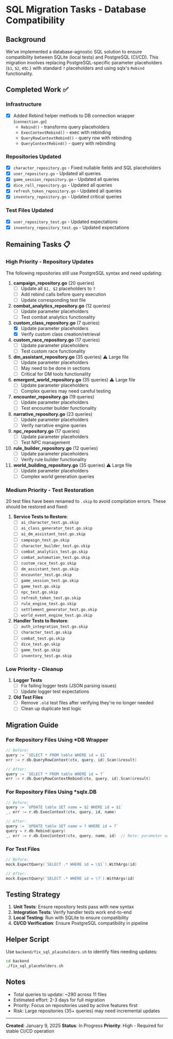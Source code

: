 # SQL Migration Tasks - Database Compatibility

## Background

We've implemented a database-agnostic SQL solution to ensure compatibility between SQLite (local tests) and PostgreSQL (CI/CD). This migration involves replacing PostgreSQL-specific parameter placeholders (`$1`, `$2`, etc.) with standard `?` placeholders and using sqlx's `Rebind` functionality.

## Completed Work ✅

### Infrastructure
- [x] Added Rebind helper methods to DB connection wrapper (`connection.go`)
  - `Rebind()` - transforms query placeholders
  - `ExecContextRebind()` - exec with rebinding
  - `QueryRowContextRebind()` - query row with rebinding
  - `QueryContextRebind()` - query with rebinding

### Repositories Updated
- [x] `character_repository.go` - Fixed nullable fields and SQL placeholders
- [x] `user_repository.go` - Updated all queries
- [x] `game_session_repository.go` - Updated all queries
- [x] `dice_roll_repository.go` - Updated all queries
- [x] `refresh_token_repository.go` - Updated all queries
- [x] `inventory_repository.go` - Updated critical queries

### Test Files Updated
- [x] `user_repository_test.go` - Updated expectations
- [x] `inventory_repository_test.go` - Updated expectations

## Remaining Tasks 📋

### High Priority - Repository Updates

The following repositories still use PostgreSQL syntax and need updating:

1. **campaign_repository.go** (20 queries)
   - [ ] Update all `$1, $2` placeholders to `?`
   - [ ] Add rebind calls before query execution
   - [ ] Update corresponding test file

2. **combat_analytics_repository.go** (12 queries)
   - [ ] Update parameter placeholders
   - [ ] Test combat analytics functionality

3. **custom_class_repository.go** (7 queries)
   - [x] Update parameter placeholders
   - [x] Verify custom class creation/retrieval

4. **custom_race_repository.go** (17 queries)
   - [ ] Update parameter placeholders
   - [ ] Test custom race functionality

5. **dm_assistant_repository.go** (35 queries) ⚠️ Large file
   - [ ] Update parameter placeholders
   - [ ] May need to be done in sections
   - [ ] Critical for DM tools functionality

6. **emergent_world_repository.go** (35 queries) ⚠️ Large file
   - [ ] Update parameter placeholders
   - [ ] Complex queries may need careful testing

7. **encounter_repository.go** (19 queries)
   - [ ] Update parameter placeholders
   - [ ] Test encounter builder functionality

8. **narrative_repository.go** (23 queries)
   - [ ] Update parameter placeholders
   - [ ] Verify narrative engine queries

9. **npc_repository.go** (17 queries)
   - [ ] Update parameter placeholders
   - [ ] Test NPC management

10. **rule_builder_repository.go** (12 queries)
    - [ ] Update parameter placeholders
    - [ ] Verify rule builder functionality

11. **world_building_repository.go** (35 queries) ⚠️ Large file
    - [ ] Update parameter placeholders
    - [ ] Complex world generation queries

### Medium Priority - Test Restoration

20 test files have been renamed to `.skip` to avoid compilation errors. These should be restored and fixed:

1. **Service Tests to Restore**:
   - [ ] `ai_character_test.go.skip`
   - [ ] `ai_class_generator_test.go.skip`
   - [ ] `ai_dm_assistant_test.go.skip`
   - [ ] `campaign_test.go.skip`
   - [ ] `character_builder_test.go.skip`
   - [ ] `combat_analytics_test.go.skip`
   - [ ] `combat_automation_test.go.skip`
   - [ ] `custom_race_test.go.skip`
   - [ ] `dm_assistant_test.go.skip`
   - [ ] `encounter_test.go.skip`
   - [ ] `game_session_test.go.skip`
   - [ ] `game_test.go.skip`
   - [ ] `npc_test.go.skip`
   - [ ] `refresh_token_test.go.skip`
   - [ ] `rule_engine_test.go.skip`
   - [ ] `settlement_generator_test.go.skip`
   - [ ] `world_event_engine_test.go.skip`

2. **Handler Tests to Restore**:
   - [ ] `auth_integration_test.go.skip`
   - [ ] `character_test.go.skip`
   - [ ] `combat_test.go.skip`
   - [ ] `dice_test.go.skip`
   - [ ] `game_test.go.skip`
   - [ ] `inventory_test.go.skip`

### Low Priority - Cleanup

1. **Logger Tests**
   - [ ] Fix failing logger tests (JSON parsing issues)
   - [ ] Update logger test expectations

2. **Old Test Files**
   - [ ] Remove `.old` test files after verifying they're no longer needed
   - [ ] Clean up duplicate test logic

## Migration Guide

### For Repository Files Using *DB Wrapper

```go
// Before:
query := `SELECT * FROM table WHERE id = $1`
err := r.db.QueryRowContext(ctx, query, id).Scan(&result)

// After:
query := `SELECT * FROM table WHERE id = ?`
err := r.db.QueryRowContextRebind(ctx, query, id).Scan(&result)
```

### For Repository Files Using *sqlx.DB

```go
// Before:
query := `UPDATE table SET name = $2 WHERE id = $1`
_, err := r.db.ExecContext(ctx, query, id, name)

// After:
query := `UPDATE table SET name = ? WHERE id = ?`
query = r.db.Rebind(query)
_, err := r.db.ExecContext(ctx, query, name, id)  // Note: parameter order matches ? order
```

### For Test Files

```go
// Before:
mock.ExpectQuery(`SELECT .* WHERE id = \$1`).WithArgs(id)

// After:
mock.ExpectQuery(`SELECT .* WHERE id = \?`).WithArgs(id)
```

## Testing Strategy

1. **Unit Tests**: Ensure repository tests pass with new syntax
2. **Integration Tests**: Verify handler tests work end-to-end
3. **Local Testing**: Run with SQLite to ensure compatibility
4. **CI/CD Verification**: Ensure PostgreSQL compatibility in pipeline

## Helper Script

Use `backend/fix_sql_placeholders.sh` to identify files needing updates:

```bash
cd backend
./fix_sql_placeholders.sh
```

## Notes

- Total queries to update: ~290 across 11 files
- Estimated effort: 2-3 days for full migration
- Priority: Focus on repositories used by active features first
- Risk: Large repositories (35+ queries) may need incremental updates

---

**Created**: January 9, 2025
**Status**: In Progress
**Priority**: High - Required for stable CI/CD operation